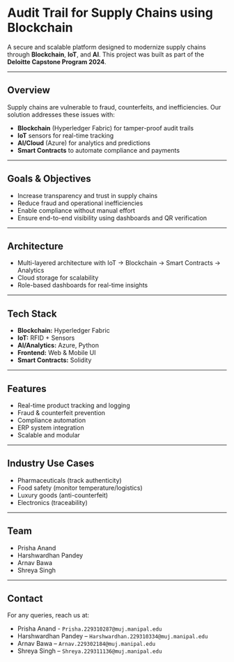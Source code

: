 # Audit Trail for Supply Chains using Blockchain

A secure and scalable platform designed to modernize supply chains through **Blockchain**, **IoT**, and **AI**. This project was built as part of the **Deloitte Capstone Program 2024**.

---

## Overview

Supply chains are vulnerable to fraud, counterfeits, and inefficiencies. Our solution addresses these issues with:

- **Blockchain** (Hyperledger Fabric) for tamper-proof audit trails
- **IoT** sensors for real-time tracking
- **AI/Cloud** (Azure) for analytics and predictions
- **Smart Contracts** to automate compliance and payments

---

## Goals & Objectives

- Increase transparency and trust in supply chains
- Reduce fraud and operational inefficiencies
- Enable compliance without manual effort
- Ensure end-to-end visibility using dashboards and QR verification

---

## Architecture

- Multi-layered architecture with IoT → Blockchain → Smart Contracts → Analytics
- Cloud storage for scalability
- Role-based dashboards for real-time insights

---

## Tech Stack

- **Blockchain:** Hyperledger Fabric
- **IoT:** RFID + Sensors
- **AI/Analytics:** Azure, Python
- **Frontend:** Web & Mobile UI
- **Smart Contracts:** Solidity

---

## Features

- Real-time product tracking and logging
- Fraud & counterfeit prevention
- Compliance automation
- ERP system integration
- Scalable and modular

---

## Industry Use Cases

- Pharmaceuticals (track authenticity)
- Food safety (monitor temperature/logistics)
- Luxury goods (anti-counterfeit)
- Electronics (traceability)

---

## Team

- Prisha Anand
- Harshwardhan Pandey  
- Arnav Bawa  
- Shreya Singh  

---

## Contact

For any queries, reach us at:  
- Prisha Anand - `Prisha.229310287@muj.manipal.edu`  
- Harshwardhan Pandey – `Harshwardhan.229310334@muj.manipal.edu`  
- Arnav Bawa – `Arnav.229302184@muj.manipal.edu`  
- Shreya Singh – `Shreya.229311136@muj.manipal.edu`  

